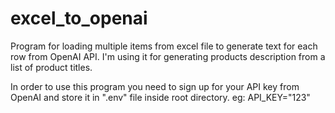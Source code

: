 # excel_to_openai
Program for loading multiple items from excel file to generate text for each row from OpenAI API. I'm using it for generating products description from a list of product titles.

In order to use this program you need to sign up for your API key from OpenAI and store it in ".env" file inside root directory.
eg: API_KEY="123"
